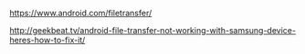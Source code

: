 https://www.android.com/filetransfer/<br />

http://geekbeat.tv/android-file-transfer-not-working-with-samsung-device-heres-how-to-fix-it/<br />